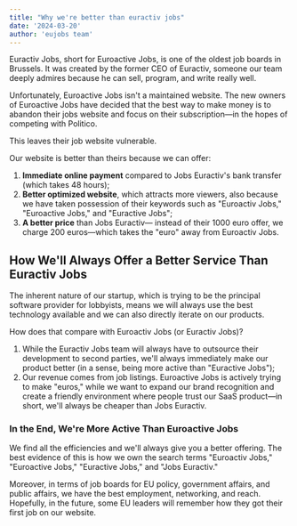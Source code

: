 ```yaml
---
title: "Why we're better than euractiv jobs"
date: '2024-03-20'
author: 'eujobs team'
---
```


Euractiv Jobs, short for Euroactive Jobs, is one of the oldest job boards in Brussels. It was created by the former CEO of Euractiv, someone our team deeply admires because he can sell, program, and write really well.

Unfortunately, Euroactive Jobs isn't a maintained website. The new owners of Euroactive Jobs have decided that the best way to make money is to abandon their jobs website and focus on their subscription—in the hopes of competing with Politico.

This leaves their job website vulnerable.

Our website is better than theirs because we can offer:

1. **Immediate online payment** compared to Jobs Euractiv's bank transfer (which takes 48 hours);
2. **Better optimized website**, which attracts more viewers, also because we have taken possession of their keywords such as "Euroactiv Jobs," "Euroactive Jobs," and "Euractive Jobs";
3. **A better price** than Jobs Euractiv— instead of their 1000 euro offer, we charge 200 euros—which takes the "euro" away from Euroactiv Jobs.

## How We'll Always Offer a Better Service Than Euractiv Jobs

The inherent nature of our startup, which is trying to be the principal software provider for lobbyists, means we will always use the best technology available and we can also directly iterate on our products.

How does that compare with Euroactiv Jobs (or Euractiv Jobs)?

1. While the Euractiv Jobs team will always have to outsource their development to second parties, we'll always immediately make our product better (in a sense, being more active than "Euractive Jobs");
2. Our revenue comes from job listings. Euroactive Jobs is actively trying to make "euros," while we want to expand our brand recognition and create a friendly environment where people trust our SaaS product—in short, we'll always be cheaper than Jobs Euractiv.

### In the End, We're More Active Than Euroactive Jobs

We find all the efficiencies and we'll always give you a better offering. The best evidence of this is how we own the search terms "Euroactiv Jobs," "Euroactive Jobs," "Euractive Jobs," and "Jobs Euractiv."

Moreover, in terms of job boards for EU policy, government affairs, and public affairs, we have the best employment, networking, and reach. Hopefully, in the future, some EU leaders will remember how they got their first job on our website.